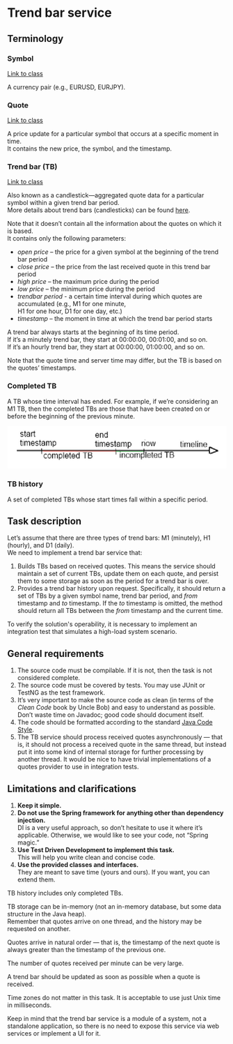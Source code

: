 # Trend bar service

## Terminology

 ### Symbol

[Link to class](./src/main/java/com/spotware/trendbar/model/Symbol.java)

A currency pair (e.g., EURUSD, EURJPY).

### Quote
[Link to class](src/main/java/com/spotware/trendbar/model/Quote.java)

A price update for a particular symbol that occurs at a specific moment in time.  
It contains the new price, the symbol, and the timestamp.

### Trend bar (TB)

[Link to class](src/main/java/com/spotware/trendbar/model/TrendBar.java)

Also known as a candlestick—aggregated quote data for a particular symbol within a given trend bar period.  
More details about trend bars (candlesticks) can be found [here](https://help.ctrader.com/knowledge-base/chart-types/). 

Note that it doesn’t contain all the information about the quotes on which it is based.  
It contains only the following parameters:

 * *open price* – the price for a given symbol at the beginning of the trend bar period
 * *close price* – the price from the last received quote in this trend bar period
 * *high price* – the maximum price during the period
 * *low price* – the minimum price during the period
 * *trendbar period* - a certain time interval during which quotes are accumulated (e.g., M1 for one minute,  
   H1 for one hour, D1 for one day, etc.)
 * *timestamp* – the moment in time at which the trend bar period starts

A trend bar always starts at the beginning of its time period.  
If it’s a minutely trend bar, they start at 00:00:00, 00:01:00, and so on.  
If it’s an hourly trend bar, they start at 00:00:00, 01:00:00, and so on.

Note that the quote time and server time may differ, but the TB is based on the quotes’ timestamps.

### Completed TB

A TB whose time interval has ended. For example, if we’re considering an M1 TB, then the completed TBs are those that have been created on or before the beginning of the previous minute.

![img.png](Trendbars.png)

### TB history

A set of completed TBs whose start times fall within a specific period.

## Task description

Let’s assume that there are three types of trend bars: M1 (minutely), H1 (hourly), and D1 (daily).  
We need to implement a trend bar service that:

1. Builds TBs based on received quotes. This means the service should maintain a set of current TBs, update them on each quote, and persist them to some 
   storage as soon as the period for a trend bar is over.
2. Provides a trend bar history upon request. Specifically, it should return a set of TBs by a given symbol name, trend bar period, and *from* timestamp and *to* timestamp. If the *to* timestamp is omitted, the method should return all TBs between the *from* timestamp and the current time.

To verify the solution's operability, it is necessary to implement an integration test that simulates a high-load system scenario.

## General requirements

1. The source code must be compilable. If it is not, then the task is not considered complete.
2. The source code must be covered by tests. You may use JUnit or TestNG as the test framework.
3. It’s very important to make the source code as clean (in terms of the *Clean Code* book by Uncle Bob) and easy to understand as possible. Don’t waste time on Javadoc; good code should document itself.
4. The code should be formatted according to the standard [Java Code Style](https://www.oracle.com/java/technologies/javase/codeconventions-contents.html).
5. The TB service should process received quotes asynchronously — that is, it should not process a received quote in the same thread, but instead put it into 
   some kind of internal storage for further processing by another thread. It would be nice to have trivial implementations of a quotes provider to use in integration tests.


## Limitations and clarifications

1. **Keep it simple.**
2. **Do not use the Spring framework for anything other than dependency injection.**  
   DI is a very useful approach, so don’t hesitate to use it where it’s applicable. Otherwise, we would like to see your code, not “Spring magic.”
3. **Use Test Driven Development to implement this task.**  
   This will help you write clean and concise code.
4. **Use the provided classes and interfaces.**  
   They are meant to save time (yours and ours). If you want, you can extend them.

TB history includes only completed TBs.

TB storage can be in-memory (not an in-memory database, but some data structure in the Java heap).  
Remember that quotes arrive on one thread, and the history may be requested on another.

Quotes arrive in natural order — that is, the timestamp of the next quote is always greater than the timestamp of the previous one.

The number of quotes received per minute can be very large.

A trend bar should be updated as soon as possible when a quote is received.

Time zones do not matter in this task. It is acceptable to use just Unix time in milliseconds.

Keep in mind that the trend bar service is a module of a system, not a standalone application, so there is no need to expose this service via web services or implement a UI for it.